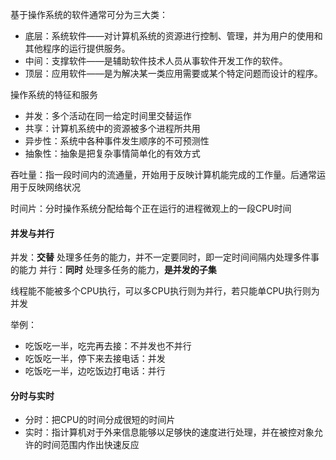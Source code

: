 基于操作系统的软件通常可分为三大类：
- 底层：系统软件——对计算机系统的资源进行控制、管理，并为用户的使用和其他程序的运行提供服务。  
- 中间：支撑软件——是辅助软件技术人员从事软件开发工作的软件。  
- 顶层：应用软件——是为解决某一类应用需要或某个特定问题而设计的程序。  

操作系统的特征和服务
- 并发：多个活动在同一给定时间里交替运作
- 共享：计算机系统中的资源被多个进程所共用
- 异步性：系统中各种事件发生顺序的不可预测性
- 抽象性：抽象是把复杂事情简单化的有效方式

吞吐量：指一段时间内的流通量，开始用于反映计算机能完成的工作量。后通常运用于反映网络状况

时间片：分时操作系统分配给每个正在运行的进程微观上的一段CPU时间

#### 并发与并行
并发：**交替** 处理多任务的能力，并不一定要同时，即一定时间间隔内处理多件事的能力
并行：**同时** 处理多任务的能力，**是并发的子集**

线程能不能被多个CPU执行，可以多CPU执行则为并行，若只能单CPU执行则为并发


举例：
  - 吃饭吃一半，吃完再去接：不并发也不并行
  - 吃饭吃一半，停下来去接电话：并发
  - 吃饭吃一半，边吃饭边打电话：并行

#### 分时与实时
- 分时：把CPU的时间分成很短的时间片
- 实时：指计算机对于外来信息能够以足够快的速度进行处理，并在被控对象允许的时间范围内作出快速反应